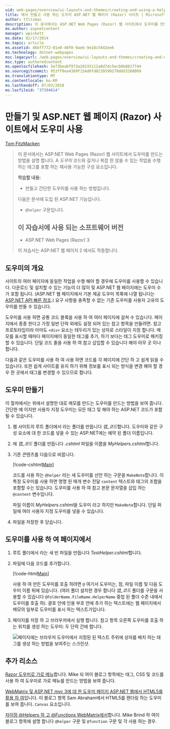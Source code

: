 ```yaml
---
uid: web-pages/overview/ui-layouts-and-themes/creating-and-using-a-helper-in-an-aspnet-web-pages-site
title: 에서 만들고 사용 하는 도우미 ASP.NET 웹 페이지 (Razor) 사이트 | Microsoft Docs
author: tfitzmac
description: 이 문서에서는 ASP.NET Web Pages (Razor) 웹 사이트에서 도우미를 만드는 방법을 설명 합니다. 도우미는 코드와 성능에 태그를 포함 하는 재사용 가능한 구성 하는 중...
ms.author: aspnetcontent
manager: wpickett
ms.date: 02/17/2014
ms.topic: article
ms.assetid: 46bff772-01e0-40f0-9ae6-9e18c5442ee6
ms.technology: dotnet-webpages
msc.legacyurl: /web-pages/overview/ui-layouts-and-themes/creating-and-using-a-helper-in-an-aspnet-web-pages-site
msc.type: authoredcontent
ms.openlocfilehash: 5e73beabf973a20335112a0d7dc5ecb6b8817744
ms.sourcegitcommit: 953ff9ea4369f154d6fd0239599279ddd3280009
ms.translationtype: MT
ms.contentlocale: ko-KR
ms.lasthandoff: 07/03/2018
ms.locfileid: "37394614"
---
```

<a name="creating-and-using-a-helper-in-an-aspnet-web-pages-razor-site"></a>만들기 및 ASP.NET 웹 페이지 (Razor) 사이트에서 도우미 사용
====================
[Tom FitzMacken](https://github.com/tfitzmac)

> 이 문서에서는 ASP.NET Web Pages (Razor) 웹 사이트에서 도우미를 만드는 방법을 설명 합니다. A *도우미* 코드와 길거나 복잡 한 않을 수 있는 작업을 수행 하는 태그를 포함 하는 재사용 가능한 구성 요소입니다.
> 
> **학습할 내용:** 
> 
> - 만들고 간단한 도우미를 사용 하는 방법입니다.
> 
> 다음은 문서에 도입 된 ASP.NET 기능입니다.
> 
> - `@helper` 구문입니다.
>   
> 
> ## <a name="software-versions-used-in-the-tutorial"></a>이 자습서에 사용 되는 소프트웨어 버전
> 
> 
> - ASP.NET Web Pages (Razor) 3
>   
> 
> 이 자습서는 ASP.NET 웹 페이지 2 에서도 작동합니다.


## <a name="overview-of-helpers"></a>도우미의 개요

사이트의 여러 페이지에 동일한 작업을 수행 해야 할 경우에 도우미를 사용할 수 있습니다. 다운로드 및 설치할 수 있는 기능이 더 많이 및 ASP.NET 웹 페이지에는 도우미 수가 포함 됩니다. (ASP.NET 웹 페이지에서 기본 제공 도우미 목록에 나열 됩니다는 [ASP.NET API 빠른 참조](https://go.microsoft.com/fwlink/?LinkId=202907).) 요구 사항을 충족할 수 없는 기존 도우미를 사용자 고유의 도우미를 만들 수 있습니다.

도우미를 사용 하면 공통 코드 블록을 사용 하 여 여러 페이지에 걸쳐 수 있습니다. 페이지에서 종종 한다고 가정 일반 단락 외에도 설정 되어 있는 참고 항목을 만들려면. 참고 프로토타입이라 아마도 `<div>` 요소는 테두리가 있는 상자로 스타일이 지정 합니다. 메모를 표시할 때마다 페이지에이 동일한 태그를 추가, 하기 보다는 태그 도우미로 패키징할 수 있습니다. 단일 코드 줄을 사용 하 여 참고 삽입할 수 있습니다 해야 아무 곳 이나 합니다.

다음과 같은 도우미를 사용 하 여 사용 하면 코드를 각 페이지에 간단 하 고 쉽게 읽을 수 있습니다. 또한 쉽게 사이트를 유지 하기 위해 정보를 표시 되는 방식을 변경 해야 할 경우 한 곳에서 태그를 변경할 수 있으므로 합니다.

## <a name="creating-a-helper"></a>도우미 만들기

이 절차에서는 위에서 설명한 대로 메모를 만드는 도우미를 만드는 방법을 보여 줍니다. 간단한 예 이지만 사용자 지정 도우미는 모든 태그 및 해야 하는 ASP.NET 코드가 포함 될 수 있습니다.

1. 웹 사이트의 루트 폴더에서 라는 폴더를 만듭니다 *앱\_코드*합니다. 도우미와 같은 구성 요소에 대 한 코드를 넣을 수 있는 ASP.NET에는 예약 된 폴더 이름입니다.
2. 에 *앱\_코드* 폴더를 만듭니다 *.cshtml* 파일을 이름을 *MyHelpers.cshtml*합니다.
3. 기존 콘텐츠를 다음으로 바꿉니다.

    [!code-cshtml[Main](creating-and-using-a-helper-in-an-aspnet-web-pages-site/samples/sample1.cshtml)]

    코드를 사용 하는 `@helper` 라는 새 도우미를 선언 하는 구문을 `MakeNote`합니다. 이 특정 도우미를 사용 하면 명명 된 매개 변수 전달 `content` 텍스트와 태그의 조합을 포함할 수는 있습니다. 도우미를 사용 하 여 참고 본문 문자열을 삽입 하는 `@content` 변수입니다.

    파일 이름이 *MyHelpers.cshtml*을 도우미 라고 하지만 `MakeNote`합니다. 단일 파일에 여러 사용자 지정 도우미를 넣을 수 있습니다.
4. 파일을 저장한 후 닫습니다.

## <a name="using-the-helper-in-a-page"></a>도우미를 사용 하 여 페이지에서

1. 루트 폴더에서 라는 새 빈 파일을 만듭니다 *TestHelper.cshtml*합니다.
2. 파일에 다음 코드를 추가합니다.

    [!code-html[Main](creating-and-using-a-helper-in-an-aspnet-web-pages-site/samples/sample2.html)]

    사용 하 여 만든 도우미를 호출 하려면 `@` 여기서 도우미는, 점, 파일 이름 및 다음 도우미 이름 뒤에 있습니다. (여러 폴더 설치한 경우 합니다 *앱\_코드* 폴더를 구문을 사용할 수 있습니다 `@FolderName.FileName.HelperName` 중첩 된 폴더 수준 내에서 도우미를 호출 하). 괄호 안에 인용 부호 안에 추가 하는 텍스트에는 웹 페이지에서 메모의 일부로 도우미를 표시 하는 텍스트가입니다.
3. 페이지를 저장 하 고 브라우저에서 실행 합니다. 참고 항목 오른쪽 도우미를 호출 하는 위치를 생성 하는 도우미: 두 단락 간에 합니다.

    ![페이지에는 브라우저 도우미에서 지정된 된 텍스트 주위에 상자를 배치 하는 태그를 생성 하는 방법을 보여주는 스크린샷.](creating-and-using-a-helper-in-an-aspnet-web-pages-site/_static/image1.jpg)

## <a name="additional-resources"></a>추가 리소스


[Razor 도우미로 가로 메뉴](http://mikepope.com/blog/DisplayBlog.aspx?permalink=2341)합니다. Mike 되 여이 블로그 항목에는 태그, CSS 및 코드를 사용 하 여 도우미로 가로 메뉴를 만드는 방법을 보여 줍니다.

[WebMatrix 및 ASP.NET mvc 3에 대 한 도우미 페이지 ASP.NET 웹에서 HTML5를 활용 하 여](http://geekswithblogs.net/wildturtle/archive/2010/11/08/html5-in-asp.net-web-pages-helpers-for-webmatrix-and_aspnet_mvc3.aspx)입니다. 이 블로그 항목 Sam Abraham에서 HTML5를 렌더링 하는 도우미를 보여 줍니다. `Canvas` 요소입니다.

[차이점 @Helpers 하 고 @Functions WebMatrix에서](http://www.mikesdotnetting.com/Article/173/The-Difference-Between-@Helpers-and-@Functions-In-WebMatrix)합니다. Mike Brind 하 여이 블로그 항목에 설명 합니다 `@helper` 구문 및 `@function` 구문 및 각 사용 하는 경우.
